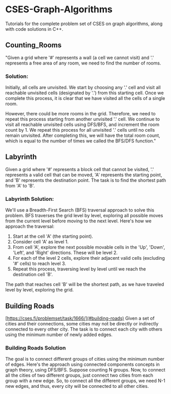 # CSES-Graph-Algorithms
Tutorials for the complete problem set of CSES on graph algorithms, along with code solutions in C++.

## Counting_Rooms 
"Given a grid where '#' represents a wall (a cell we cannot visit) and '.' represents a free area of any room, we need to find the number of rooms.

### Solution: 
Initially, all cells are unvisited. We start by choosing any '.' cell and visit all reachable unvisited cells (designated by '.') from this starting cell. Once we complete this process, it is clear that we have visited all the cells of a single room. 

However, there could be more rooms in the grid. Therefore, we need to repeat this process starting from another unvisited '.' cell. We continue to visit all reachable unvisited cells using DFS/BFS, and increment the room count by 1. We repeat this process for all unvisited '.' cells until no cells remain unvisited. After completing this, we will have the total room count, which is equal to the number of times we called the BFS/DFS function."


## Labyrinth
Given a grid where '#' represents a block cell that cannot be visited, '.' represents a valid cell that can be moved, 'A' represents the starting point, and 'B' represents the destination point. The task is to find the shortest path from 'A' to 'B'.

### Labyrinth Solution:
We'll use a Breadth-First Search (BFS) traversal approach to solve this problem. BFS traverses the grid level by level, exploring all possible moves from the current level before moving to the next level. Here's how we approach the traversal:
1. Start at the cell 'A' (the starting point).
2. Consider cell 'A' as level 1.
3. From cell 'A', explore the next possible movable cells in the 'Up', 'Down', 'Left', and 'Right' directions. These will be level 2.
4. For each of the level 2 cells, explore their adjacent valid cells (excluding '#' cells) to reach level 3.
5. Repeat this process, traversing level by level until we reach the destination cell 'B'.

The path that reaches cell 'B' will be the shortest path, as we have traveled level by level, exploring the grid.

## Building Roads
[https://cses.fi/problemset/task/1666/](#building-roads)
Given a set of cities and their connections, some cities may not be directly or indirectly connected to every other city. The task is to connect each city with others using the minimum number of newly added edges.

### Building Roads Solution
The goal is to connect different groups of cities using the minimum number of edges. Here's the approach using connected components concepts in graph theory, using DFS/BFS. Suppose counting N groups. Now, to connect all the cities of two different groups, just connect two cities from each group with a new edge. So, to connect all the different groups, we need N-1 new edges, and thus, every city will be connected to all other cities.